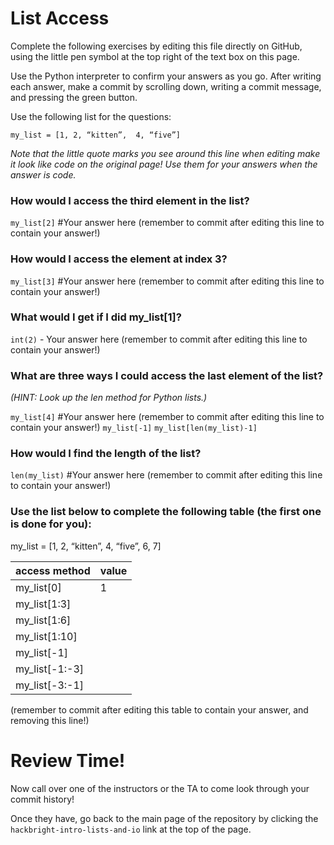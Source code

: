 # List Access

Complete the following exercises by editing this file directly on GitHub, using the little pen symbol at the top right of the text box on this page.

Use the Python interpreter to confirm your answers as you go.  After writing each answer, make a commit by scrolling down, writing a commit message, and pressing the green button.

Use the following list for the questions:

`my_list = [1, 2, “kitten”,  4, “five”]`

*Note that the little quote marks you see around this line when editing make it look like code on the original page!  Use them for your answers when the answer is code.*

### How would I access the third element in the list? 

`my_list[2]` #Your answer here (remember to commit after editing this line to contain your answer!)

### How would I access the element at index 3? 

`my_list[3]` #Your answer here (remember to commit after editing this line to contain your answer!)

### What would I get if I did my_list[1]?

`int(2)` - Your answer here (remember to commit after editing this line to contain your answer!)

### What are three ways I could access the last element of the list?
*(HINT: Look up the len method for Python lists.)*

`my_list[4]` #Your answer here (remember to commit after editing this line to contain your answer!)
`my_list[-1]` 
`my_list[len(my_list)-1]`

### How would I find the length of the list?

`len(my_list)` #Your answer here (remember to commit after editing this line to contain your answer!)

### Use the list below to complete the following table (the first one is done for you):
my_list = [1, 2, “kitten”,  4, “five”, 6, 7]

access method | value
--------------|---------
my_list[0]    | 1
my_list[1:3]  |
my_list[1:6]  |
my_list[1:10] |
my_list[-1]   |
my_list[-1:-3]|
my_list[-3:-1]|


(remember to commit after editing this table to contain your answer, and removing this line!)

# Review Time!

Now call over one of the instructors or the TA to come look through your commit history! 

Once they have, go back to the main page of the repository by clicking the `hackbright-intro-lists-and-io` link at the top of the page.
